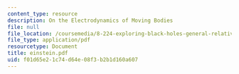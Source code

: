 ```yaml
---
content_type: resource
description: On the Electrodynamics of Moving Bodies
file: null
file_location: /coursemedia/8-224-exploring-black-holes-general-relativity-astrophysics-spring-2003/f01d65e21c74d64e08f3b2b1d160a607_einstein.pdf
file_type: application/pdf
resourcetype: Document
title: einstein.pdf
uid: f01d65e2-1c74-d64e-08f3-b2b1d160a607
---
```

